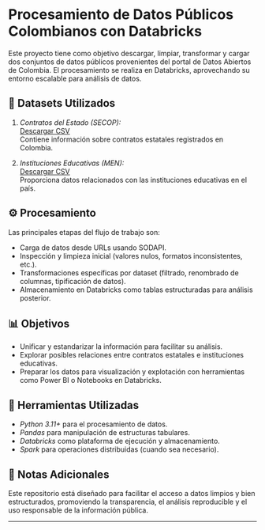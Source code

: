 # Procesamiento de Datos Públicos Colombianos con Databricks 

Este proyecto tiene como objetivo descargar, limpiar, transformar y cargar dos conjuntos de datos públicos provenientes del portal de Datos Abiertos de Colombia. El procesamiento se realiza en Databricks, aprovechando su entorno escalable para análisis de datos.

## 📂 Datasets Utilizados

1. *Contratos del Estado (SECOP):*  
   [Descargar CSV](https://www.datos.gov.co/resource/rpmr-utcd.csv)  
   Contiene información sobre contratos estatales registrados en Colombia.

2. *Instituciones Educativas (MEN):*  
   [Descargar CSV](https://www.datos.gov.co/resource/nudc-7mev.csv)  
   Proporciona datos relacionados con las instituciones educativas en el país.

## ⚙️ Procesamiento

Las principales etapas del flujo de trabajo son:

- Carga de datos desde URLs usando SODAPI.
- Inspección y limpieza inicial (valores nulos, formatos inconsistentes, etc.).
- Transformaciones específicas por dataset (filtrado, renombrado de columnas, tipificación de datos).
- Almacenamiento en Databricks como tablas estructuradas para análisis posterior.

## 📊 Objetivos

- Unificar y estandarizar la información para facilitar su análisis.
- Explorar posibles relaciones entre contratos estatales e instituciones educativas.
- Preparar los datos para visualización y explotación con herramientas como Power BI o Notebooks en Databricks. 

## 🚀 Herramientas Utilizadas

- *Python 3.11+* para el procesamiento de datos.
- *Pandas* para manipulación de estructuras tabulares.
- *Databricks* como plataforma de ejecución y almacenamiento.
- *Spark* para operaciones distribuidas (cuando sea necesario).

## 📝 Notas Adicionales

Este repositorio está diseñado para facilitar el acceso a datos limpios y bien estructurados, promoviendo la transparencia, el análisis reproducible y el uso responsable de la información pública.

---